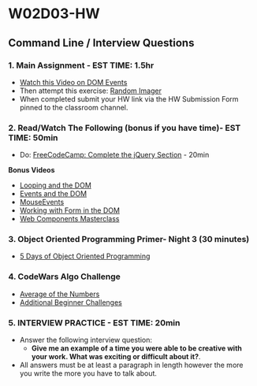 # W02D03-HW

## Command Line / Interview Questions

### 1. Main Assignment - EST TIME: 1.5hr
- [Watch this Video on DOM Events](https://www.youtube.com/watch?v=iaR1GeRIv7w&list=PLY6oTPmKnKbbeAFC_F_f6jBKU4Xfu24sX&index=37)
- Then attempt this exercise: [Random Imager](./random-imager.md)
- When completed submit your HW link via the HW Submission Form pinned to the classroom channel.


### 2. Read/Watch The Following (bonus if you have time)- EST TIME: 50min
 - Do: [FreeCodeCamp: Complete the jQuery Section](https://learn.freecodecamp.org/front-end-libraries/jquery) - 20min
 
 **Bonus Videos**
 - [Looping and the DOM](https://www.youtube.com/watch?v=LV8Em1hnUEw&list=PLY6oTPmKnKbbeAFC_F_f6jBKU4Xfu24sX&index=38)
 - [Events and the DOM](https://www.youtube.com/watch?v=mOO1xcO5Yu8&list=PLY6oTPmKnKbbeAFC_F_f6jBKU4Xfu24sX&index=39)
 - [MouseEvents](https://www.youtube.com/watch?v=fgxS3XLDt08&list=PLY6oTPmKnKbbeAFC_F_f6jBKU4Xfu24sX&index=40)
 - [Working with Form in the DOM](https://www.youtube.com/watch?v=xlriHLvToH0&list=PLY6oTPmKnKbbeAFC_F_f6jBKU4Xfu24sX&index=44)
 - [Web Components Masterclass](https://www.youtube.com/watch?v=qV7jh7ctALg&list=PLY6oTPmKnKbbeAFC_F_f6jBKU4Xfu24sX&index=51)

### 3. Object Oriented Programming Primer- Night 3 (30 minutes)

- [ 5 Days of Object Oriented Programming ](https://git.generalassemb.ly/SEIR-329/5daysofOOP)

### 4. CodeWars Algo Challenge

 - [Average of the Numbers](https://www.codewars.com/kata/55d277882e139d0b6000005d/train/javascript)
 - [Additional Beginner Challenges](https://www.codewars.com/kata/search/javascript?q=Grasshopper&&beta=false)


### 5.  INTERVIEW PRACTICE - EST TIME: 20min


- Answer the following interview question: 
    - **Give me an example of a time you were able to be creative with your work. What was exciting or difficult about it?**.
- All answers must be at least a paragraph in length however the more you write the more you have to talk about.

